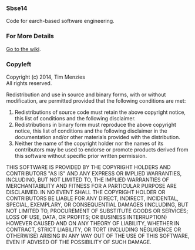 
### Sbse14 

Code for earch-based software engineering.

### For More Details 

[Go to the wiki](https://github.com/timm/sbse14/wiki).

### Copyleft 

Copyright (c) 2014, Tim Menzies   
All rights reserved.

Redistribution and use in source and binary forms, with or without modification, are 
permitted provided that the following conditions are met:

1. Redistributions of source code must retain the above copyright notice, this list of 
   conditions and the following disclaimer.
2. Redistributions in binary form must reproduce the above copyright notice, 
   this list of conditions and the following disclaimer in the documentation 
  and/or other materials provided with the distribution.
3. Neither the name of the copyright holder nor the names of its contributors 
   may be used to endorse or promote products derived from this software without 
  specific prior written permission.

THIS SOFTWARE IS PROVIDED BY THE COPYRIGHT HOLDERS AND CONTRIBUTORS 
"AS IS" AND ANY EXPRESS OR IMPLIED WARRANTIES, INCLUDING, BUT NOT 
LIMITED TO, THE IMPLIED WARRANTIES OF MERCHANTABILITY AND FITNESS 
FOR A PARTICULAR PURPOSE ARE DISCLAIMED. IN NO EVENT SHALL THE COPYRIGHT
HOLDER OR CONTRIBUTORS BE LIABLE FOR ANY DIRECT, INDIRECT, INCIDENTAL, SPECIAL, 
EXEMPLARY, OR CONSEQUENTIAL DAMAGES (INCLUDING, BUT NOT LIMITED TO, PROCUREMENT OF 
SUBSTITUTE GOODS OR SERVICES; LOSS OF USE, DATA, OR PROFITS; OR BUSINESS INTERRUPTION) 
HOWEVER CAUSED AND ON ANY THEORY OF LIABILITY, WHETHER IN CONTRACT, STRICT LIABILITY, 
OR TORT (INCLUDING NEGLIGENCE OR OTHERWISE) ARISING IN ANY WAY OUT OF THE USE OF THIS SOFTWARE, 
EVEN IF ADVISED OF THE POSSIBILITY OF SUCH DAMAGE.
